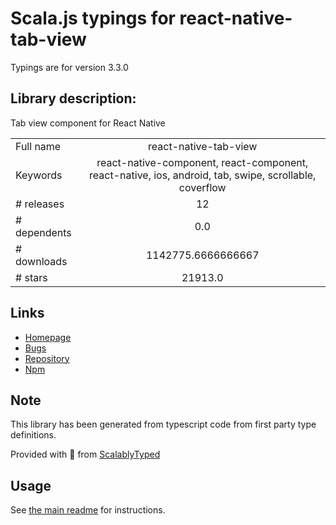 
# Scala.js typings for react-native-tab-view

Typings are for version 3.3.0

## Library description:
Tab view component for React Native

|                    |                 |
| ------------------ | :-------------: |
| Full name          | react-native-tab-view |
| Keywords           | react-native-component, react-component, react-native, ios, android, tab, swipe, scrollable, coverflow |
| # releases         | 12 |
| # dependents       | 0.0 |
| # downloads        | 1142775.6666666667 |
| # stars            | 21913.0 |

## Links
- [Homepage](https://github.com/react-navigation/react-navigation/tree/main/packages/react-native-tab-view#readme)
- [Bugs](https://github.com/react-navigation/react-navigation/issues)
- [Repository](https://github.com/react-navigation/react-navigation)
- [Npm](https://www.npmjs.com/package/react-native-tab-view)
    


## Note
This library has been generated from typescript code from first party type definitions.

Provided with :purple_heart: from [ScalablyTyped](https://github.com/oyvindberg/ScalablyTyped)

## Usage
See [the main readme](../../readme.md) for instructions.



